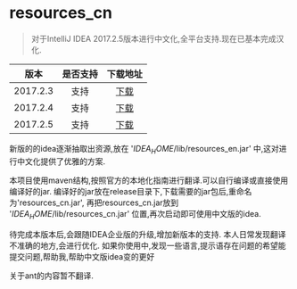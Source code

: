 # resources_cn


> 对于IntelliJ IDEA 2017.2.5版本进行中文化,全平台支持.现在已基本完成汉化.

| 版本     | 是否支持    | 下载地址    |
| -       | :-:       |  :-:   |
|2017.2.3 | 支持       |   [下载](https://github.com/Yihy/resources_cn/releases/download/v2017.2.3/resources_cn-v2017.2.3-beta1.jar)   |
|2017.2.4 |  支持    |   [下载](https://github.com/Yihy/resources_cn/releases/download/v2017.2.4/resources_cn-v2017.2.4-beta1.jar)  |
|2017.2.5 |  支持    |     [下载](https://github.com/Yihy/resources_cn/releases/download/v2017.2.5/resources_cn-beta1.jar)     |



新版的的idea逐渐抽取出资源,放在 '$IDEA_HOME$/lib/resources_en.jar' 中,这对进行中文化提供了优雅的方案.

本项目使用maven结构,按照官方的本地化指南进行翻译.可以自行编译或直接使用编译好的jar.
编译好的jar放在release目录下,下载需要的jar包后,重命名为'resources_cn.jar',
再把resources_cn.jar放到 '$IDEA_HOME$/lib/resources_cn.jar' 位置,再次启动即可使用中文版的idea.

待完成本版本后,会跟随IDEA企业版的升级,增加新版本的支持.
本人日常发现翻译不准确的地方,会进行优化.
如果你使用中,发现一些语言,提示语存在问题的希望能提交问题,帮助我,帮助中文版idea变的更好

关于ant的内容暂不翻译.
